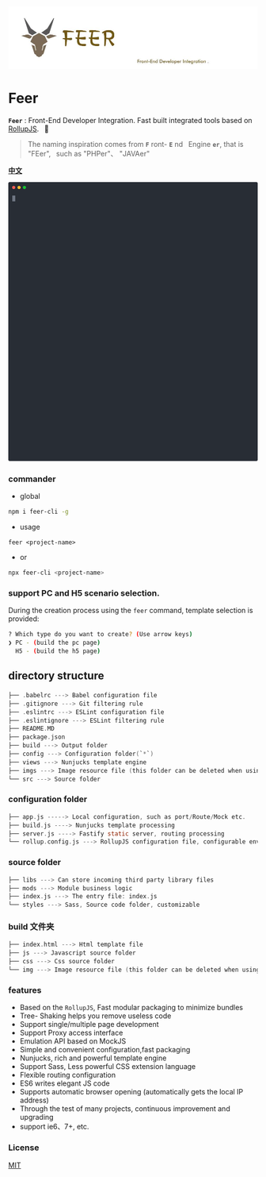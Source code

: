 <p>
	<img alt="Front-End Developer Integration." src="./static/logo.jpg">
</p>

# Feer

**`Feer`** : Front-End Developer Integration. Fast built integrated tools based on [RollupJS](https://www.rollupjs.com/). &ensp;🚀 

> The naming inspiration comes from **`F`** ront- **`E`** nd&ensp; Engine **`er`**, that is "FEer", &ensp;such as "PHPer"、 "JAVAer"

[**中文**](./README.md)

<p align='center'>
  <img src='./term2svg.svg' width='640' alt='yarn start'>
</p>

### commander

- global
```bash
npm i feer-cli -g
```
- usage
```
feer <project-name>
```
- or
```bash
npx feer-cli <project-name>
```

### support PC and H5 scenario selection.

During the creation process using the `feer` command, 
template selection is provided:

```bash
? Which type do you want to create? (Use arrow keys)
❯ PC - (build the pc page)
  H5 - (build the h5 page)
```

## directory structure

```c
├── .babelrc ---> Babel configuration file
├── .gitignore ---> Git filtering rule
├── .eslintrc ---> ESLint configuration file
├── .eslintignore ---> ESLint filtering rule
├── README.MD
├── package.json
├── build ---> Output folder
├── config ---> Configuration folder(`*`)
├── views ---> Nunjucks template engine
├── imgs ---> Image resource file (this folder can be deleted when using CDN)
└── src ---> Source folder
```

### configuration folder

```c
├── app.js -----> Local configuration, such as port/Route/Mock etc.
├── build.js ----> Nunjucks template processing
├── server.js ----> Fastify static server, routing processing
└── rollup.config.js ---> RollupJS configuration file, configurable environment variables
```

### source folder

```c
├── libs ---> Can store incoming third party library files
├── mods ---> Module business logic
├── index.js ---> The entry file: index.js
└── styles ---> Sass, Source code folder, customizable
```

### build 文件夹

```c
├── index.html ---> Html template file
├── js ---> Javascript source folder
├── css ---> Css source folder
└── img ---> Image resource file (this folder can be deleted when using CDN)
```


### features

* Based on the `RollupJS`, Fast modular packaging to minimize bundles
* Tree- Shaking helps you remove useless code
* Support single/multiple page development
* Support Proxy access interface
* Emulation API based on MockJS
* Simple and convenient configuration,fast packaging
* Nunjucks, rich and powerful template engine
* Support Sass, Less powerful CSS extension language
* Flexible routing configuration
* ES6 writes elegant JS code
* Supports automatic browser opening (automatically gets the local IP address)
* Through the test of many projects, continuous improvement and upgrading
* support ie6、7+, etc.



### License

[MIT](./LICENSE)
 

